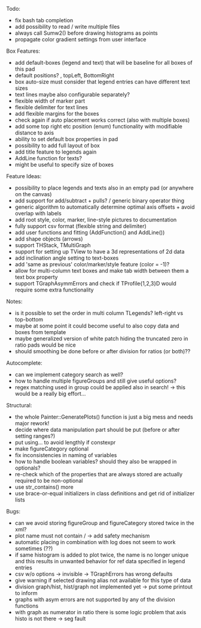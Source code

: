 Todo:
- fix bash tab completion
- add possibility to read / write multiple files
- always call Sumw2() before drawing histograms as points
- propagate color gradient settings from user interface

Box Features:
- add default-boxes (legend and text) that will be baseline for all boxes of this pad
- default positions? , topLeft, BottomRight
- box auto-size must consider that legend entries can have different text sizes
- text lines maybe also configurable separately?
- flexible width of marker part
- flexible delimiter for text lines
- add flexible margins for the boxes
- check again if auto placement works correct (also with multiple boxes)
- add some top right etc position (enum) functionality with modifiable distance to axis
- ability to set default box properties in pad
- possibility to add full layout of box
- add title feature to legends again
- AddLine function for texts?
- might be useful to specify size of boxes

Feature Ideas:
- possibility to place legends and texts also in an empty pad (or anywhere on the canvas)
- add support for add/subtract + pulls? / generic binary operator thing
- generic algorithm to automatically determine optimal axis offsets + avoid overlap with labels
- add root style, color, marker, line-style pictures to documentation
- fully support csv format (flexible string and delimiter)
- add user functions and fitting (AddFunction() and AddLine())
- add shape objects (arrows)
- support THStack, TMultiGraph
- support for setting up TView to have a 3d representations of 2d data
- add inclination angle setting to text-boxes
- add 'same as previous' color/marker/style feature (color = -1)?
- allow for multi-column text boxes and make tab width between them a text box property
- support TGraphAsymmErrors and check if TProfile{1,2,3}D would require some extra functionality

Notes:
- is it possible to set the order in multi column TLegends? left-right vs top-bottom
- maybe at some point it could become useful to also copy data and boxes from template
- maybe generalized version of white patch hiding the truncated zero in ratio pads would be nice
- should smoothing be done before or after division for ratios (or both)??

Autocomplete:
- can we implement category search as well?
- how to handle multiple figureGroups and still give useful options?
- regex matching used in group could be applied also in search! -> this would be a really big effort...

Structural:
- the whole Painter::GeneratePlots() function is just a big mess and needs major rework!
- decide where data manipulation part should be put (before or after setting ranges?)
- put using... to avoid lengthly if constexpr
- make figureCategory optional
- fix inconsistencies in naming of variables
- how to handle boolean variables? should they also be wrapped in optionals?
- re-check which of the properties that are always stored are actually required to be non-optional
- use str_contains() more
- use brace-or-equal initializers in class definitions and get rid of initializer lists

Bugs:
- can we avoid storing figureGroup and figureCategory stored twice in the xml?
- plot name must not contain / -> add safety mechanism
- automatic placing in combination with log does not seem to work sometimes (??)
- if same histogram is added to plot twice, the name is no longer unique and this results in unwanted behavior for ref data specified in legend entries
- csv w/o options -> invisible -> TGraphErrors has wrong defaults
- give warning if selected drawing alias not available for this type of data
- division graph/hist, hist/graph not implemented yet -> put some printout to inform
- graphs with asym errors are not supported by any of the division functions
- with graph as numerator in ratio there is some logic problem that axis histo is not there -> seg fault
